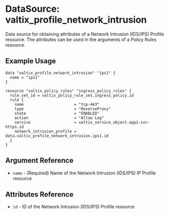 # DataSource: valtix_profile_network_intrusion
Data source for obtaining attributes of a Network Intrusion (IDS/IPS) Profile resource.  The attributes can be used in the arguments of a Policy Rules resource.

## Example Usage
```hcl
data "valtix_profile_network_intrusion" "ips1" {
  name = "ips1"
}

resource "valtix_policy_rules" "ingress_policy_rules" {
  rule_set_id = valtix_policy_rule_set.ingress_policy.id
  rule {
    name                      = "tcp-443"
    type                      = "ReverseProxy"
    state                     = "ENABLED"
    action                    = "Allow Log"
    service                   = valtix_service_object.app1-svc-https.id
    network_intrusion_profile = data.valtix_profile_network_intrusion.ips1.id
  }
}
```

## Argument Reference
* `name` - (Required) Name of the Network Intrusion (IDS/IPS) IP Profile resource

## Attributes Reference
* `id` - ID of the Network Intrusion (IDS/IPS) Profile resource